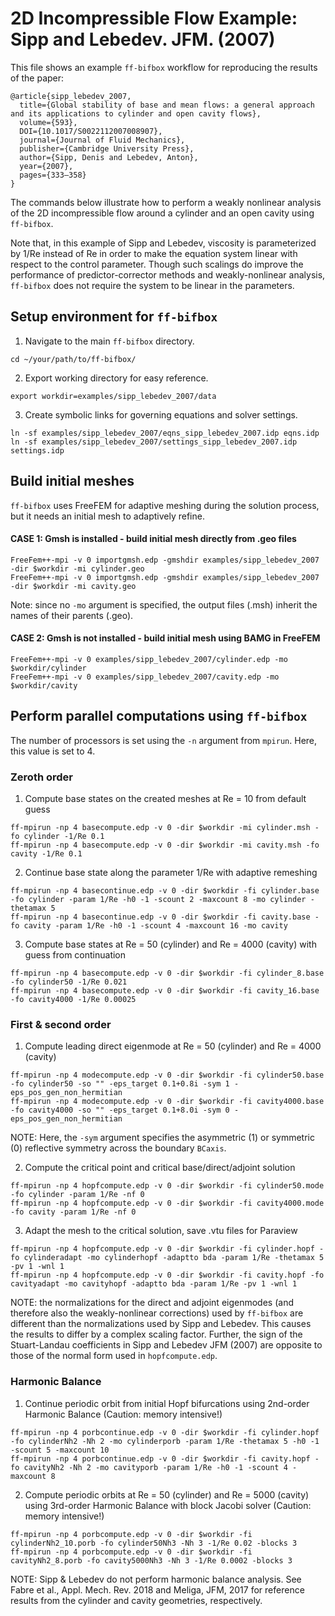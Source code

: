 # 2D Incompressible Flow Example: Sipp and Lebedev. JFM. (2007)
This file shows an example `ff-bifbox` workflow for reproducing the results of the paper:
```
@article{sipp_lebedev_2007,
  title={Global stability of base and mean flows: a general approach and its applications to cylinder and open cavity flows},
  volume={593},
  DOI={10.1017/S0022112007008907},
  journal={Journal of Fluid Mechanics},
  publisher={Cambridge University Press},
  author={Sipp, Denis and Lebedev, Anton},
  year={2007},
  pages={333–358}
}
```
The commands below illustrate how to perform a weakly nonlinear analysis of the 2D incompressible flow around a cylinder and an open cavity using `ff-bifbox`.

Note that, in this example of Sipp and Lebedev, viscosity is parameterized by 1/Re instead of Re in order to make the equation system linear with respect to the control parameter. Though such scalings do improve the performance of predictor-corrector methods and weakly-nonlinear analysis, `ff-bifbox` does not require the system to be linear in the parameters.

## Setup environment for `ff-bifbox`
1. Navigate to the main `ff-bifbox` directory.
```
cd ~/your/path/to/ff-bifbox/
```
2. Export working directory for easy reference.
```
export workdir=examples/sipp_lebedev_2007/data
```
3. Create symbolic links for governing equations and solver settings.
```
ln -sf examples/sipp_lebedev_2007/eqns_sipp_lebedev_2007.idp eqns.idp
ln -sf examples/sipp_lebedev_2007/settings_sipp_lebedev_2007.idp settings.idp
```

## Build initial meshes
`ff-bifbox` uses FreeFEM for adaptive meshing during the solution process, but it needs an initial mesh to adaptively refine.
#### CASE 1: Gmsh is installed - build initial mesh directly from .geo files
```
FreeFem++-mpi -v 0 importgmsh.edp -gmshdir examples/sipp_lebedev_2007 -dir $workdir -mi cylinder.geo
FreeFem++-mpi -v 0 importgmsh.edp -gmshdir examples/sipp_lebedev_2007 -dir $workdir -mi cavity.geo
```
Note: since no `-mo` argument is specified, the output files (.msh) inherit the names of their parents (.geo).
#### CASE 2: Gmsh is not installed - build initial mesh using BAMG in FreeFEM
```
FreeFem++-mpi -v 0 examples/sipp_lebedev_2007/cylinder.edp -mo $workdir/cylinder
FreeFem++-mpi -v 0 examples/sipp_lebedev_2007/cavity.edp -mo $workdir/cavity
```

## Perform parallel computations using `ff-bifbox`
The number of processors is set using the `-n` argument from `mpirun`. Here, this value is set to 4.
### Zeroth order
1. Compute base states on the created meshes at Re = 10 from default guess
```
ff-mpirun -np 4 basecompute.edp -v 0 -dir $workdir -mi cylinder.msh -fo cylinder -1/Re 0.1
ff-mpirun -np 4 basecompute.edp -v 0 -dir $workdir -mi cavity.msh -fo cavity -1/Re 0.1
```

2. Continue base state along the parameter 1/Re with adaptive remeshing
```
ff-mpirun -np 4 basecontinue.edp -v 0 -dir $workdir -fi cylinder.base -fo cylinder -param 1/Re -h0 -1 -scount 2 -maxcount 8 -mo cylinder -thetamax 5
ff-mpirun -np 4 basecontinue.edp -v 0 -dir $workdir -fi cavity.base -fo cavity -param 1/Re -h0 -1 -scount 4 -maxcount 16 -mo cavity
```

3. Compute base states at Re = 50 (cylinder) and Re = 4000 (cavity) with guess from continuation
```
ff-mpirun -np 4 basecompute.edp -v 0 -dir $workdir -fi cylinder_8.base -fo cylinder50 -1/Re 0.021
ff-mpirun -np 4 basecompute.edp -v 0 -dir $workdir -fi cavity_16.base -fo cavity4000 -1/Re 0.00025
```

### First & second order
1. Compute leading direct eigenmode at Re = 50 (cylinder) and Re = 4000 (cavity)
```
ff-mpirun -np 4 modecompute.edp -v 0 -dir $workdir -fi cylinder50.base -fo cylinder50 -so "" -eps_target 0.1+0.8i -sym 1 -eps_pos_gen_non_hermitian
ff-mpirun -np 4 modecompute.edp -v 0 -dir $workdir -fi cavity4000.base -fo cavity4000 -so "" -eps_target 0.1+8.0i -sym 0 -eps_pos_gen_non_hermitian
```
NOTE: Here, the `-sym` argument specifies the asymmetric (1) or symmetric (0) reflective symmetry across the boundary `BCaxis`.

2. Compute the critical point and critical base/direct/adjoint solution
```
ff-mpirun -np 4 hopfcompute.edp -v 0 -dir $workdir -fi cylinder50.mode -fo cylinder -param 1/Re -nf 0
ff-mpirun -np 4 hopfcompute.edp -v 0 -dir $workdir -fi cavity4000.mode -fo cavity -param 1/Re -nf 0
```

3. Adapt the mesh to the critical solution, save .vtu files for Paraview
```
ff-mpirun -np 4 hopfcompute.edp -v 0 -dir $workdir -fi cylinder.hopf -fo cylinderadapt -mo cylinderhopf -adaptto bda -param 1/Re -thetamax 5 -pv 1 -wnl 1 
ff-mpirun -np 4 hopfcompute.edp -v 0 -dir $workdir -fi cavity.hopf -fo cavityadapt -mo cavityhopf -adaptto bda -param 1/Re -pv 1 -wnl 1
```
NOTE: the normalizations for the direct and adjoint eigenmodes (and therefore also the weakly-nonlinear corrections) used by `ff-bifbox` are different than the normalizations used by Sipp and Lebedev. This causes the results to differ by a complex scaling factor. Further, the sign of the Stuart-Landau coefficients in Sipp and Lebedev JFM (2007) are opposite to those of the normal form used in `hopfcompute.edp`.


### Harmonic Balance
1. Continue periodic orbit from initial Hopf bifurcations using 2nd-order Harmonic Balance (Caution: memory intensive!)
```
ff-mpirun -np 4 porbcontinue.edp -v 0 -dir $workdir -fi cylinder.hopf -fo cylinderNh2 -Nh 2 -mo cylinderporb -param 1/Re -thetamax 5 -h0 -1 -scount 5 -maxcount 10
ff-mpirun -np 4 porbcontinue.edp -v 0 -dir $workdir -fi cavity.hopf -fo cavityNh2 -Nh 2 -mo cavityporb -param 1/Re -h0 -1 -scount 4 -maxcount 8
```

2. Compute periodic orbits at Re = 50 (cylinder) and Re = 5000 (cavity) using 3rd-order Harmonic Balance with block Jacobi solver (Caution: memory intensive!)
```
ff-mpirun -np 4 porbcompute.edp -v 0 -dir $workdir -fi cylinderNh2_10.porb -fo cylinder50Nh3 -Nh 3 -1/Re 0.02 -blocks 3
ff-mpirun -np 4 porbcompute.edp -v 0 -dir $workdir -fi cavityNh2_8.porb -fo cavity5000Nh3 -Nh 3 -1/Re 0.0002 -blocks 3
```
NOTE: Sipp & Lebedev do not perform harmonic balance analysis. See Fabre et al., Appl. Mech. Rev. 2018 and Meliga, JFM, 2017 for reference results from the cylinder and cavity geometries, respectively.